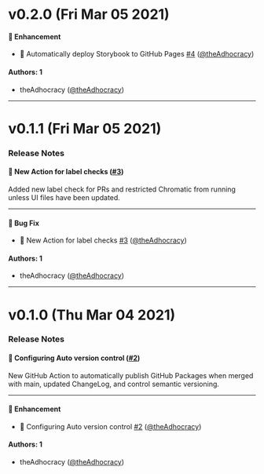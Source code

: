 # v0.2.0 (Fri Mar 05 2021)

#### 🚀 Enhancement

- 🚀  Automatically deploy Storybook to GitHub Pages [#4](https://github.com/theAdhocracy/impromptu/pull/4) ([@theAdhocracy](https://github.com/theAdhocracy))

#### Authors: 1

- theAdhocracy ([@theAdhocracy](https://github.com/theAdhocracy))

---

# v0.1.1 (Fri Mar 05 2021)

### Release Notes

#### 🚀 New Action for label checks ([#3](https://github.com/theAdhocracy/impromptu/pull/3))

Added new label check for PRs and restricted Chromatic from running unless UI files have been updated.

---

#### 🐛 Bug Fix

- 🚀 New Action for label checks [#3](https://github.com/theAdhocracy/impromptu/pull/3) ([@theAdhocracy](https://github.com/theAdhocracy))

#### Authors: 1

- theAdhocracy ([@theAdhocracy](https://github.com/theAdhocracy))

---

# v0.1.0 (Thu Mar 04 2021)

### Release Notes

#### 🔧 Configuring Auto version control ([#2](https://github.com/theAdhocracy/impromptu/pull/2))

New GitHub Action to automatically publish GitHub Packages when merged with main, updated ChangeLog, and control semantic versioning.

---

#### 🚀 Enhancement

- 🔧 Configuring Auto version control [#2](https://github.com/theAdhocracy/impromptu/pull/2) ([@theAdhocracy](https://github.com/theAdhocracy))

#### Authors: 1

- theAdhocracy ([@theAdhocracy](https://github.com/theAdhocracy))
